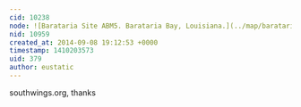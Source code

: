```yaml
---
cid: 10238
node: ![Barataria Site ABM5. Barataria Bay, Louisiana.](../map/barataria-site-abm5-barataria-bay-louisiana/07-25-2014)
nid: 10959
created_at: 2014-09-08 19:12:53 +0000
timestamp: 1410203573
uid: 379
author: eustatic
---
```


southwings.org, thanks